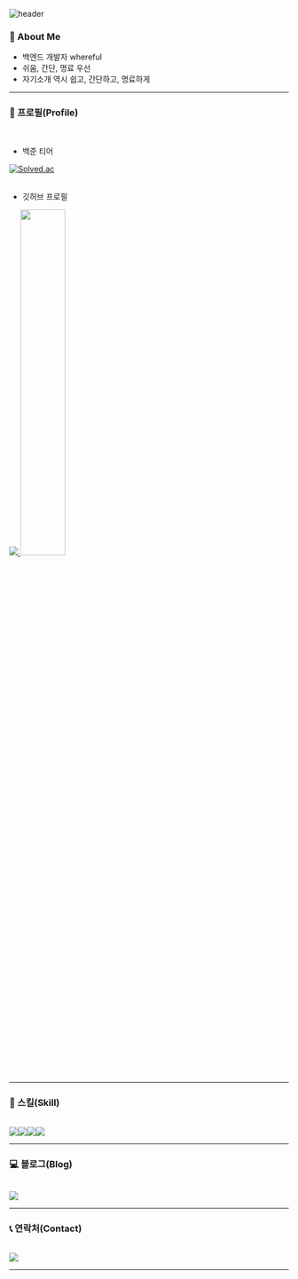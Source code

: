 ![header](https://capsule-render.vercel.app/api?type=wave&color=gradient&height=300&section=header&text=welcome%20👋&fontSize=90)

### 🚀 About Me
- 백엔드 개발자 whereful
- 쉬움, 간단, 명료 우선
- 자기소개 역시 쉽고, 간단하고, 명료하게
 ---

### 📌 프로필(Profile)
<br>

-  백준 티어

[![Solved.ac](http://mazassumnida.wtf/api/v2/generate_badge?boj=whereful)](https://solved.ac/whereful)  
<br>

-  깃허브 프로필
  
<a href="s">
  <img src="https://github-readme-stats.vercel.app/api/top-langs/?username=whereful&exclude_repo=whereful.github.io&layout=compact&theme=tokyonight" />
</a>
<a href="s">
  <img src="https://github-readme-stats.vercel.app/api?username=whereful&theme=tokyonight&show_icons=true" width="40%" />
</a>

---

### 🔨  스킬(Skill)
<br>
<div style="display:flex; flex-direction:row;">
    <img src="https://img.shields.io/badge/java-007396?style=for-the-badge&logo=java&logoColor=white"> 
    <img src="https://img.shields.io/badge/Spring Boot-6DB33F?style=for-the-badge&logo=spring boot&logoColor=white"> 
    <img src="https://img.shields.io/badge/Gradle-02303A?style=for-the-badge&logo=gradle&logoColor=white">
    <img src="https://img.shields.io/badge/Python-3766AB?style=for-the-badge&logo=Python&logoColor=white"/>
</div>

---

### 💻  블로그(Blog)
<br>

<div style="display:flex; flex-direction:row;">
    <a href="https://whereful.tistory.com">
        <img src="https://img.shields.io/badge/Tistory-000000?style=for-the-badge&logo=Tistory&logoColor=white"> 
    </a>
</div>

---

###  📞 연락처(Contact) 
<br>
<div style="display:flex; flex-direction:row;">
    <a href="mailto:where5224@gmail.com">
        <img src="https://img.shields.io/badge/Gmail-EA4335?style=for-the-badge&logo=Gmail&logoColor=white"> 
    </a>
</div>

---
